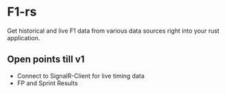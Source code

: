 # F1-rs
Get historical and live F1 data from various data sources right into your rust application.

## Open points till v1
- Connect to SignalR-Client for live timing data
- FP and Sprint Results